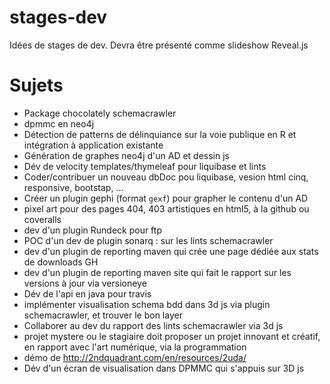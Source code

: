 # stages-dev

Idées de stages de dev. Devra être présenté comme slideshow Reveal.js

# Sujets

- Package chocolately schemacrawler
- dpmmc en neo4j
- Détection de patterns de délinquiance sur la voie publique en R et intégration à application existante
- Génération de graphes neo4j d'un AD et dessin js
- Dév de velocity templates/thymeleaf pour liquibase et lints
- Coder/contribuer un nouveau dbDoc pou liquibase, vesion html cinq, responsive, bootstap, ...
- Créer un plugin gephi (format ```gexf```) pour grapher le contenu d'un AD
- pixel art pour des pages 404, 403 artistiques en html5, à la github ou coveralls
- dev d'un plugin Rundeck pour ftp
- POC d'un dev de plugin sonarq : sur les lints schemacrawler
- dev d'un plugin de reporting maven qui crée une page dédiée aux stats de downloads GH
- dev d'un plugin de reporting maven site qui fait le rapport sur les versions à jour via versioneye
- Dév de l'api en java pour travis
- implémenter visualisation schema bdd dans 3d js via plugin schemacrawler, et trouver le bon layer
- Collaborer  au dev du rapport des lints schemacrawler via 3d js
- projet mystere ou le stagiaire doit proposer un projet innovant et créatif, en rapport avec l'art numérique, via la programmation
- démo de http://2ndquadrant.com/en/resources/2uda/
- Dév d'un écran de visualisation dans DPMMC qui s'appuis sur 3D js
